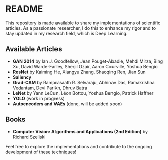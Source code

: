 # README

This repository is made available to share my implementations of scientific articles. As a passionate researcher, I do this to enhance my rigor and to stay updated in my research field, which is Deep Learning.

## Available Articles

- **GAN 2014** by Ian J. Goodfellow, Jean Pouget-Abadie, Mehdi Mirza, Bing Xu, David Warde-Farley, Sherjil Ozair, Aaron Courville, Yoshua Bengio
- **ResNet** by Kaiming He, Xiangyu Zhang, Shaoqing Ren, Jian Sun
- **Saliency** 
- **Grad-CAM** by Ramprasaath R. Selvaraju, Abhinav Das, Ramakrishna Vedantam, Devi Parikh, Dhruv Batra
- **LeNet** by Yann LeCun, Léon Bottou, Yoshua Bengio, Patrick Haffner
- **YOLO** (work in progress)
- **Autoencoders and VAEs** (done, will be added soon)

## Books

- **Computer Vision: Algorithms and Applications (2nd Edition)** by Richard Szeliski

Feel free to explore the implementations and contribute to the ongoing development of these techniques!
